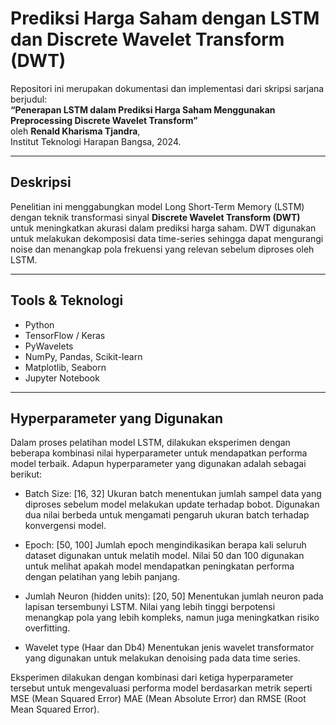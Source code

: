 # Prediksi Harga Saham dengan LSTM dan Discrete Wavelet Transform (DWT)

Repositori ini merupakan dokumentasi dan implementasi dari skripsi sarjana berjudul:  
**“Penerapan LSTM dalam Prediksi Harga Saham Menggunakan Preprocessing Discrete Wavelet Transform”**  
oleh **Renald Kharisma Tjandra**,  
Institut Teknologi Harapan Bangsa, 2024.

---

## Deskripsi 

Penelitian ini menggabungkan model Long Short-Term Memory (LSTM) dengan teknik transformasi sinyal **Discrete Wavelet Transform (DWT)** untuk meningkatkan akurasi dalam prediksi harga saham. DWT digunakan untuk melakukan dekomposisi data time-series sehingga dapat mengurangi noise dan menangkap pola frekuensi yang relevan sebelum diproses oleh LSTM.

---

## Tools & Teknologi

- Python
- TensorFlow / Keras
- PyWavelets
- NumPy, Pandas, Scikit-learn
- Matplotlib, Seaborn
- Jupyter Notebook

--- 
## Hyperparameter yang Digunakan

Dalam proses pelatihan model LSTM, dilakukan eksperimen dengan beberapa kombinasi nilai hyperparameter untuk mendapatkan performa model terbaik. Adapun hyperparameter yang digunakan adalah sebagai berikut:

- Batch Size: [16, 32]
Ukuran batch menentukan jumlah sampel data yang diproses sebelum model melakukan update terhadap bobot. Digunakan dua nilai berbeda untuk mengamati pengaruh ukuran batch terhadap konvergensi model.

- Epoch: [50, 100]
Jumlah epoch mengindikasikan berapa kali seluruh dataset digunakan untuk melatih model. Nilai 50 dan 100 digunakan untuk melihat apakah model mendapatkan peningkatan performa dengan pelatihan yang lebih panjang.

- Jumlah Neuron (hidden units): [20, 50]
Menentukan jumlah neuron pada lapisan tersembunyi LSTM. Nilai yang lebih tinggi berpotensi menangkap pola yang lebih kompleks, namun juga meningkatkan risiko overfitting.

- Wavelet type (Haar dan Db4)
Menentukan jenis wavelet transformator yang digunakan untuk melakukan denoising pada data time series.

Eksperimen dilakukan dengan kombinasi dari ketiga hyperparameter tersebut untuk mengevaluasi performa model berdasarkan metrik seperti MSE (Mean Squared Error) MAE (Mean Absolute Error) dan RMSE (Root Mean Squared Error).



